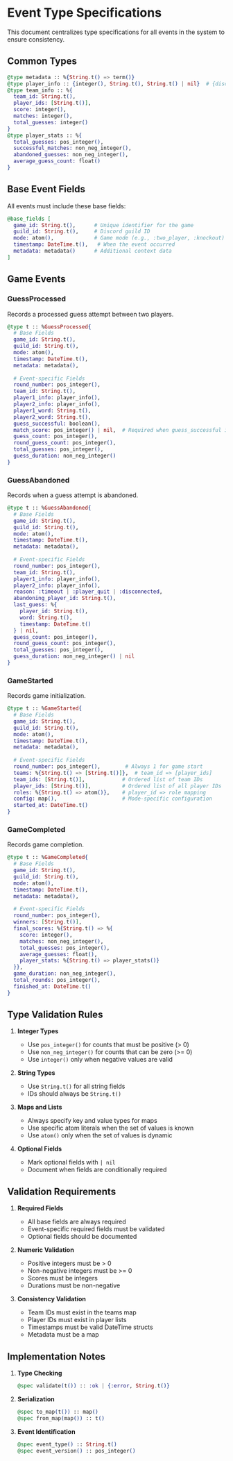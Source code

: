 # Event Type Specifications

This document centralizes type specifications for all events in the system to ensure consistency.

## Common Types

```elixir
@type metadata :: %{String.t() => term()}
@type player_info :: {integer(), String.t(), String.t() | nil}  # {discord_id, username, nickname}
@type team_info :: %{
  team_id: String.t(),
  player_ids: [String.t()],
  score: integer(),
  matches: integer(),
  total_guesses: integer()
}
@type player_stats :: %{
  total_guesses: pos_integer(),
  successful_matches: non_neg_integer(),
  abandoned_guesses: non_neg_integer(),
  average_guess_count: float()
}
```

## Base Event Fields

All events must include these base fields:

```elixir
@base_fields [
  game_id: String.t(),      # Unique identifier for the game
  guild_id: String.t(),     # Discord guild ID
  mode: atom(),             # Game mode (e.g., :two_player, :knockout)
  timestamp: DateTime.t(),   # When the event occurred
  metadata: metadata()      # Additional context data
]
```

## Game Events

### GuessProcessed

Records a processed guess attempt between two players.

```elixir
@type t :: %GuessProcessed{
  # Base Fields
  game_id: String.t(),
  guild_id: String.t(),
  mode: atom(),
  timestamp: DateTime.t(),
  metadata: metadata(),
  
  # Event-specific Fields
  round_number: pos_integer(),
  team_id: String.t(),
  player1_info: player_info(),
  player2_info: player_info(),
  player1_word: String.t(),
  player2_word: String.t(),
  guess_successful: boolean(),
  match_score: pos_integer() | nil,  # Required when guess_successful is true
  guess_count: pos_integer(),
  round_guess_count: pos_integer(),
  total_guesses: pos_integer(),
  guess_duration: non_neg_integer()
}
```

### GuessAbandoned

Records when a guess attempt is abandoned.

```elixir
@type t :: %GuessAbandoned{
  # Base Fields
  game_id: String.t(),
  guild_id: String.t(),
  mode: atom(),
  timestamp: DateTime.t(),
  metadata: metadata(),
  
  # Event-specific Fields
  round_number: pos_integer(),
  team_id: String.t(),
  player1_info: player_info(),
  player2_info: player_info(),
  reason: :timeout | :player_quit | :disconnected,
  abandoning_player_id: String.t(),
  last_guess: %{
    player_id: String.t(),
    word: String.t(),
    timestamp: DateTime.t()
  } | nil,
  guess_count: pos_integer(),
  round_guess_count: pos_integer(),
  total_guesses: pos_integer(),
  guess_duration: non_neg_integer() | nil
}
```

### GameStarted

Records game initialization.

```elixir
@type t :: %GameStarted{
  # Base Fields
  game_id: String.t(),
  guild_id: String.t(),
  mode: atom(),
  timestamp: DateTime.t(),
  metadata: metadata(),
  
  # Event-specific Fields
  round_number: pos_integer(),        # Always 1 for game start
  teams: %{String.t() => [String.t()]},  # team_id => [player_ids]
  team_ids: [String.t()],            # Ordered list of team IDs
  player_ids: [String.t()],          # Ordered list of all player IDs
  roles: %{String.t() => atom()},    # player_id => role mapping
  config: map(),                     # Mode-specific configuration
  started_at: DateTime.t()
}
```

### GameCompleted

Records game completion.

```elixir
@type t :: %GameCompleted{
  # Base Fields
  game_id: String.t(),
  guild_id: String.t(),
  mode: atom(),
  timestamp: DateTime.t(),
  metadata: metadata(),
  
  # Event-specific Fields
  round_number: pos_integer(),
  winners: [String.t()],
  final_scores: %{String.t() => %{
    score: integer(),
    matches: non_neg_integer(),
    total_guesses: pos_integer(),
    average_guesses: float(),
    player_stats: %{String.t() => player_stats()}
  }},
  game_duration: non_neg_integer(),
  total_rounds: pos_integer(),
  finished_at: DateTime.t()
}
```

## Type Validation Rules

1. **Integer Types**
   - Use `pos_integer()` for counts that must be positive (> 0)
   - Use `non_neg_integer()` for counts that can be zero (>= 0)
   - Use `integer()` only when negative values are valid

2. **String Types**
   - Use `String.t()` for all string fields
   - IDs should always be `String.t()`

3. **Maps and Lists**
   - Always specify key and value types for maps
   - Use specific atom literals when the set of values is known
   - Use `atom()` only when the set of values is dynamic

4. **Optional Fields**
   - Mark optional fields with `| nil`
   - Document when fields are conditionally required

## Validation Requirements

1. **Required Fields**
   - All base fields are always required
   - Event-specific required fields must be validated
   - Optional fields should be documented

2. **Numeric Validation**
   - Positive integers must be > 0
   - Non-negative integers must be >= 0
   - Scores must be integers
   - Durations must be non-negative

3. **Consistency Validation**
   - Team IDs must exist in the teams map
   - Player IDs must exist in player lists
   - Timestamps must be valid DateTime structs
   - Metadata must be a map

## Implementation Notes

1. **Type Checking**
   ```elixir
   @spec validate(t()) :: :ok | {:error, String.t()}
   ```

2. **Serialization**
   ```elixir
   @spec to_map(t()) :: map()
   @spec from_map(map()) :: t()
   ```

3. **Event Identification**
   ```elixir
   @spec event_type() :: String.t()
   @spec event_version() :: pos_integer()
   ``` 